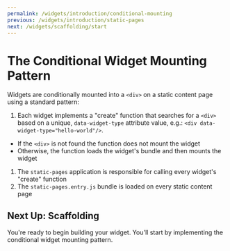 ```yaml
---
permalink: /widgets/introduction/conditional-mounting
previous: /widgets/introduction/static-pages
next: /widgets/scaffolding/start
---
```


# The Conditional Widget Mounting Pattern

Widgets are conditionally mounted into a `<div>` on a static content page using a standard pattern:

1.  Each widget implements a "create" function that searches for a `<div>` based on a unique, `data-widget-type` attribute value, e.g.: `<div data-widget-type="hello-world"/>`.

- If the `<div>` is not found the function does not mount the widget
- Otherwise, the function loads the widget's bundle and then mounts the widget

1.  The `static-pages` application is responsible for calling every widget's "create" function
1.  The `static-pages.entry.js` bundle is loaded on every static content page

## Next Up: Scaffolding

You're ready to begin building your widget. You'll start by implementing the conditional widget mounting pattern.
